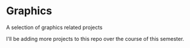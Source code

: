 # Graphics
A selection of graphics related projects

I'll be adding more projects to this repo over the course of this semester.
